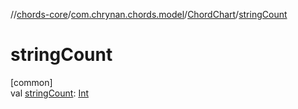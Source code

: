 //[chords-core](../../../index.md)/[com.chrynan.chords.model](../index.md)/[ChordChart](index.md)/[stringCount](string-count.md)

# stringCount

[common]\
val [stringCount](string-count.md): [Int](https://kotlinlang.org/api/latest/jvm/stdlib/kotlin/-int/index.html)
